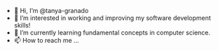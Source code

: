 - 👋 Hi, I’m @tanya-granado
- 👀 I’m interested in working and improving my software development skills!
- 🌱 I’m currently learning fundamental concepts in computer science. 
- 📫 How to reach me ... 

<!---
tanya-granado/tanya-granado is a ✨ special ✨ repository because its `README.md` (this file) appears on your GitHub profile.
You can click the Preview link to take a look at your changes.
--->
